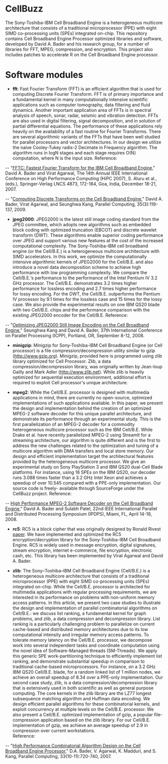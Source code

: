 # CellBuzz

The Sony-Toshiba-IBM Cell Broadband Engine is a heterogeneous
multicore architecture that consists of a traditional microprocessor
(PPE) with eight SIMD co-processing units (SPEs) integrated
on-chip. This repository contains Cell Broadband Engine Processor
optimized libraries and software, developed by David A. Bader and his
research group, for a number of libraries for FFT, MPEG, compression,
and encryption. This project also includes patches to accelerate R on
the Cell Broadband Engine processor.

# Software modules

- **fft**: Fast Fourier Transform (FFT) is an efficient algorithm that
is used for computing Discrete Fourier Transform. FFT is of primary
importance and a fundamental kernel in many computationally intensive
scientific applications such as computer tomography, data filtering
and fluid dynamics. Another important application area of FFTs is in
spectral analysis of speech, sonar, radar, seismic and vibration
detection. FFTs are also used in digital filtering, signal
decomposition, and in solution of partial differential equations. The
performance of these applications rely heavily on the availability of
a fast routine for Fourier Transforms. There are several algorithmic
variants of the FFTs that have been well studied for parallel
processors and vector architectures. In our design we utilize the
naive Cooley-Tukey radix-2 Decimate in Frequency algorithm. The
algorithm runs in logN stages and each stage requires O(N)
computation, where N is the input size.
Reference:

-- "[FFTC: Fastest Fourier Transform for the IBM Cell Broadband
   Engine](https://davidbader.net/publication/2007-ba/)," David
   A. Bader and Virat Agarwal, The 14th Annual IEEE International
   Conference on High Performance Computing (HiPC 2007), S. Aluru et
   al., (eds.), Springer-Verlag LNCS 4873, 172-184, Goa, India,
   December 18-21, 2007.

-- "[Computing Discrete Transforms on the Cell Broadband
   Engine](https://davidbader.net/publication/2009-bak/)," David
   A. Bader, Virat Agarwal, and Seunghwa Kang, Parallel Computing,
   35(3):119-137, 2009.

- **jpeg2000**: JPEG2000 is the latest still image coding standard
from the JPEG committee, which adopts new algorithms such as embedded
block coding with optimized truncation (EBCOT) and discrete wavelet
transform (DWT). These algorithms enable superior coding performance
over JPEG and support various new features at the cost of the
increased computational complexity. The Sony-Toshiba-IBM cell
broadband engine (or the Cell/B.E.) is a heterogeneous multicore
architecture with SIMD accelerators. In this work, we optimize the
computationally intensive algorithmic kernels of JPEG2000 for the
Cell/B.E. and also introduce a novel data decomposition scheme to
achieve high performance with low programming complexity. We compare
the Cell/B.E.‘s performance to the performance of the Intel Pentium IV
3.2 GHz processor. The Cell/B.E. demonstrates 3.2 times higher
performance for lossless encoding and 2.7 times higher performance for
lossy encoding. For the DWT, the Cell/B.E. outperforms the Pentium IV
processor by 9.1 times for the lossless case and 15 times for the
lossy case. We also provide the experimental results on one IBM QS20
blade with two Cell/B.E. chips and the performance comparison with the
existing JPEG2000 encoder for the Cell/B.E.
Reference:

-- "[Optimizing JPEG2000 Still Image Encoding on the Cell Broadband
   Engine](https://davidbader.net/publication/2008-kb/)," Seunghwa
   Kang and David A. Bader, 37th International Conference on Parallel
   Processing (ICPP), Portland, OR, September 8-12, 2008.

- **minigzip**: Minigzip for Sony-Toshiba-IBM Cell Broadband Engine
(or Cell processor) is a file compression/decompression utility
similar to gzip (<http://www.gzip.org>). Minigzip, provided here is
programmed using zlib library optimized for Cell Processor. Zlib, a
data compression/decompression library, was originally written by
Jean-loup Gailly and Mark Adler (<http://www.zlib.net>). While zlib is
heavily optimized for sequential execution environment, additional
effort is required to exploit Cell processor's unique architecture.

- **mpeg2**: While the Cell/B.E. processor is designed with multimedia
    applications in mind, there are currently no open-source,
    optimized implementations of such applications available. In this
    paper, we present the design and implementation behind the
    creation of an optimized MPEG-2 software decoder for this unique
    parallel architecture, and demonstrate its performance through an
    experimental study. This is the first parallelization of an MPEG-2
    decoder for a commodity heterogeneous multicore processor such as
    the IBM Cell/B.E. While Drake et al. have recently parallelized
    MPEG-2 using Streamlt for a streaming architecture, our algorithm
    is quite different and is the first to address the new challenges
    related to the optimization and tuning of a multicore algorithm
    with DMA transfers and local store memory. Our design and
    efficient implementation target the architectural features
    provided by the heterogeneous multicore processor. We give an
    experimental study on Sony PlayStation 3 and IBM QS20 dual-Cell
    Blade platforms. For instance, using 16 SPEs on the IBM QS20, our
    decoder runs 3.088 times faster than a 3.2 GHz Intel Xeon and
    achieves a speedup of over 10.545 compared with a PPE-only
    implementation. Our source code is freely- available through
    SourceForge under the CellBuzz project.
    Reference:

-- [High Performance MPEG-2 Software Decoder on the Cell Broadband
   Engine](https://davidbader.net/publication/2008-b-pa/)," David
   A. Bader and Sulabh Patel, 22nd IEEE International Parallel and
   Distributed Processing Symposium (IPDPS), Miami, FL, April 14-18,
   2008.

- **rc5**: RC5 is a block cipher that was originally designed by
    Ronald Rivest
    [paper](http://theory.lcs.mit.edu/~cis/pubs/rivest/rc5.ps). We
    have implemented and optimized the RC5 encryption/decryption
    library for the Sony-Toshiba-IBM Cell Broadband Engine. RC5 is
    widely used in message encryption, digital signatures, stream
    encryption, internet e-commerce, file encryption, electronic cash,
    etc. This library has been implemented by Virat Agarwal and David
    A. Bader.

- **zlib**: The Sony–Toshiba–IBM Cell Broadband Engine (Cell/B.E.) is
    a heterogeneous multicore architecture that consists of a
    traditional microprocessor (PPE) with eight SIMD co-processing
    units (SPEs) integrated on-chip. While the Cell/B.E. processor is
    architected for multimedia applications with regular processing
    requirements, we are interested in its performance on problems
    with non-uniform memory access patterns. In this article, we
    present two case studies to illustrate the design and
    implementation of parallel combinatorial algorithms on Cell/B.E.:
    we discuss list ranking, a fundamental kernel for graph problems,
    and zlib, a data compression and decompression library. List
    ranking is a particularly challenging problem to parallelize on
    current cache-based and distributed memory architectures due to
    its low computational intensity and irregular memory access
    patterns. To tolerate memory latency on the Cell/B.E. processor,
    we decompose work into several independent tasks and coordinate
    computation using the novel idea of Software-Managed threads
    (SM-Threads). We apply this generic SPE work-partitioning
    technique to efficiently implement list ranking, and demonstrate
    substantial speedup in comparison to traditional cache-based
    microprocessors. For instance, on a 3.2 GHz IBM QS20
    Cell/B.E. blade, for a random linked list of 1 million nodes, we
    achieve an overall speedup of 8.34 over a PPE-only
    implementation. Our second case study, zlib, is a data
    compression/decompression library that is extensively used in both
    scientific as well as general purpose computing. The core kernels
    in the zlib library are the LZ77 longest subsequence matching
    algorithm and Huffman data encoding. We design efficient parallel
    algorithms for these combinatorial kernels, and exploit
    concurrency at multiple levels on the Cell/B.E. processor. We also
    present a Cell/B.E. optimized implementation of gzip, a popular
    file-compression application based on the zlib library. For our
    Cell/B.E. implementation of gzip, we achieve an average speedup of
    2.9 in compression over current workstations.  
Reference: 

-- "[High Performance Combinatorial Algorithm Design on the Cell
   Broadband Engine
   Processor](https://davidbader.net/publication/2007-bamk/),"
   D.A. Bader, V. Agarwal, K. Madduri, and S. Kang, Parallel
   Computing, 33(10-11):720-740, 2007.




